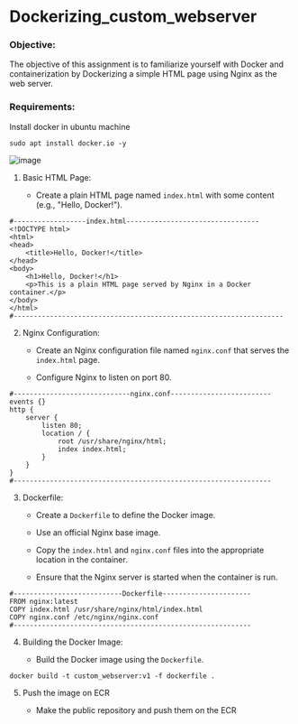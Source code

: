 # Dockerizing_custom_webserver

### Objective:
The objective of this assignment is to familiarize yourself with Docker and containerization by Dockerizing a simple HTML page using Nginx as the web server.

### Requirements:

Install docker in ubuntu machine
```
sudo apt install docker.io -y
```
![image](https://github.com/AdarshIITDH/Dockerizing_custom_webserver/assets/60352729/184a61da-d97b-4c78-badf-499f29d9d748)

1. Basic HTML Page:

   - Create a plain HTML page named `index.html` with some content (e.g., "Hello, Docker!").

```
#------------------index.html---------------------------------
<!DOCTYPE html>
<html>
<head>
    <title>Hello, Docker!</title>
</head>
<body>
    <h1>Hello, Docker!</h1>
    <p>This is a plain HTML page served by Nginx in a Docker container.</p>
</body>
</html>
#-------------------------------------------------------------------
```

2. Nginx Configuration:

   - Create an Nginx configuration file named `nginx.conf` that serves the `index.html` page.

   - Configure Nginx to listen on port 80.
```
#-----------------------------nginx.conf-------------------------
events {}
http {
    server {
        listen 80;
        location / {
            root /usr/share/nginx/html;
            index index.html;
        }
    }
}
#----------------------------------------------------------------
```

3. Dockerfile:

   - Create a `Dockerfile` to define the Docker image.

   - Use an official Nginx base image.

   - Copy the `index.html` and `nginx.conf` files into the appropriate location in the container.

   - Ensure that the Nginx server is started when the container is run.

```
#---------------------------Dockerfile----------------------
FROM nginx:latest
COPY index.html /usr/share/nginx/html/index.html
COPY nginx.conf /etc/nginx/nginx.conf
#-----------------------------------------------------------
```

4. Building the Docker Image:

   - Build the Docker image using the `Dockerfile`.
     
```
docker build -t custom_webserver:v1 -f dockerfile .
```

5. Push the image on ECR

   - Make the public repository and push them on the ECR

```


```

